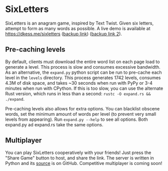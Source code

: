 # SixLetters
SixLetters is an anagram game, inspired by Text Twist. Given six letters,
attempt to form as many words as possible.  A live demo is available at
https://dkess.me/sixletters ([backup link](https://www.ocf.berkeley.edu/~dkessler/sixletters/)) ([backup link 2](https://dkess.github.io/sixletters/)).

## Pre-caching levels
By default, clients must download the entire word list on each page load to generate a level. This process is slow and consumes excessive bandwidth. As an alternative, the `expand.py` python script can be run to pre-cache each level in the `levels` directory. This process generates 1742 levels, consumes 4.3M of disk space, and takes ~30 seconds when run with PyPy or 3-4 minutes when run with CPython. If this is too slow, you can use the alternate Rust version, which runs in less than a second: `rustc -O expand.rs && ./expand`.

Pre-caching levels also allows for extra options. You can blacklist obscene words, set the minimum amount of words per level (to prevent very small levels from appearing). Run `expand.py --help` to see all options. Both expand.py ad expand.rs take the same options.

## Multiplayer
You can play SixLetters cooperatively with your friends! Just press the "Share Game" button to host, and share the link. The server is written in Python and its [source](https://github.com/dkess/sl_gameserver) is on GitHub. Competitive multiplayer is coming soon!

